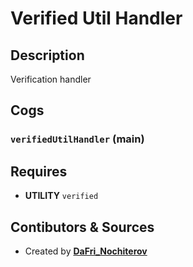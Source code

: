 # Verified Util Handler

## Description

Verification handler

## Cogs

### `verifiedUtilHandler` (**main**)

## Requires

- **UTILITY** `verified`

## Contibutors & Sources

- Created by **[DaFri_Nochiterov](https://gitlab.com/dafri-nochiterov)**